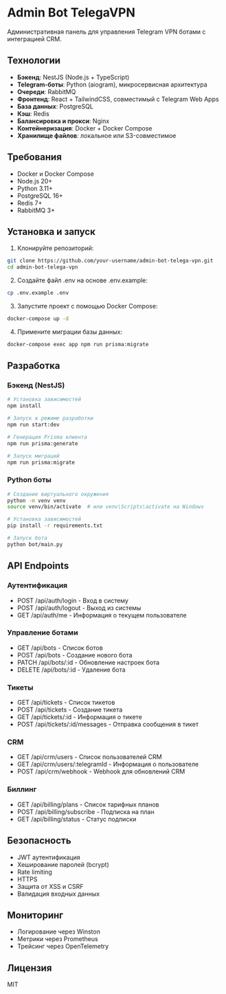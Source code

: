 # Admin Bot TelegaVPN

Административная панель для управления Telegram VPN ботами с интеграцией CRM.

## Технологии

- **Бэкенд**: NestJS (Node.js + TypeScript)
- **Telegram-боты**: Python (aiogram), микросервисная архитектура
- **Очереди**: RabbitMQ
- **Фронтенд**: React + TailwindCSS, совместимый с Telegram Web Apps
- **База данных**: PostgreSQL
- **Кэш**: Redis
- **Балансировка и прокси**: Nginx
- **Контейнеризация**: Docker + Docker Compose
- **Хранилище файлов**: локальное или S3-совместимое

## Требования

- Docker и Docker Compose
- Node.js 20+
- Python 3.11+
- PostgreSQL 16+
- Redis 7+
- RabbitMQ 3+

## Установка и запуск

1. Клонируйте репозиторий:
```bash
git clone https://github.com/your-username/admin-bot-telega-vpn.git
cd admin-bot-telega-vpn
```

2. Создайте файл .env на основе .env.example:
```bash
cp .env.example .env
```

3. Запустите проект с помощью Docker Compose:
```bash
docker-compose up -d
```

4. Примените миграции базы данных:
```bash
docker-compose exec app npm run prisma:migrate
```

## Разработка

### Бэкенд (NestJS)

```bash
# Установка зависимостей
npm install

# Запуск в режиме разработки
npm run start:dev

# Генерация Prisma клиента
npm run prisma:generate

# Запуск миграций
npm run prisma:migrate
```

### Python боты

```bash
# Создание виртуального окружения
python -m venv venv
source venv/bin/activate  # или venv\Scripts\activate на Windows

# Установка зависимостей
pip install -r requirements.txt

# Запуск бота
python bot/main.py
```

## API Endpoints

### Аутентификация
- POST /api/auth/login - Вход в систему
- POST /api/auth/logout - Выход из системы
- GET /api/auth/me - Информация о текущем пользователе

### Управление ботами
- GET /api/bots - Список ботов
- POST /api/bots - Создание нового бота
- PATCH /api/bots/:id - Обновление настроек бота
- DELETE /api/bots/:id - Удаление бота

### Тикеты
- GET /api/tickets - Список тикетов
- POST /api/tickets - Создание тикета
- GET /api/tickets/:id - Информация о тикете
- POST /api/tickets/:id/messages - Отправка сообщения в тикет

### CRM
- GET /api/crm/users - Список пользователей CRM
- GET /api/crm/users/:telegramId - Информация о пользователе
- POST /api/crm/webhook - Webhook для обновлений CRM

### Биллинг
- GET /api/billing/plans - Список тарифных планов
- POST /api/billing/subscribe - Подписка на план
- GET /api/billing/status - Статус подписки

## Безопасность

- JWT аутентификация
- Хеширование паролей (bcrypt)
- Rate limiting
- HTTPS
- Защита от XSS и CSRF
- Валидация входных данных

## Мониторинг

- Логирование через Winston
- Метрики через Prometheus
- Трейсинг через OpenTelemetry

## Лицензия

MIT
